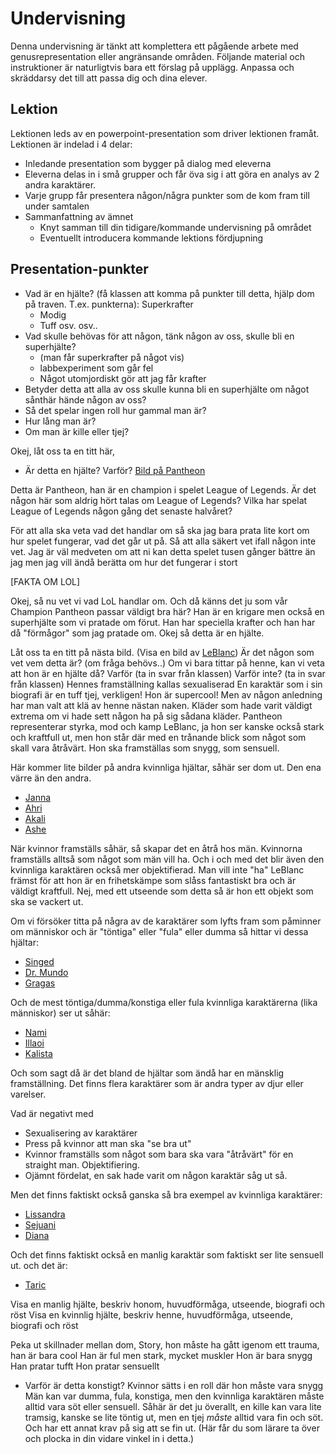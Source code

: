 
# Undervisning
Denna undervisning är tänkt att komplettera ett pågående arbete med genusrepresentation eller angränsande områden. Följande material och instruktioner är naturligtvis bara ett förslag på upplägg. Anpassa och skräddarsy det till att passa dig och dina elever.


## Lektion
Lektionen leds av en powerpoint-presentation som driver lektionen framåt. Lektionen är indelad i 4 delar:

- Inledande presentation som bygger på dialog med eleverna
- Eleverna delas in i små grupper och får öva sig i att göra en analys av 2 andra karaktärer. 
- Varje grupp får presentera någon/några punkter som de kom fram till under samtalen
- Sammanfattning av ämnet
    + Knyt samman till din tidigare/kommande undervisning på området
    + Eventuellt introducera kommande lektions fördjupning


## Presentation-punkter
- Vad är en hjälte? (få klassen att komma på punkter till detta, hjälp dom på traven. T.ex. punkterna):
    Superkrafter
    + Modig
    + Tuff
    osv. osv..
- Vad skulle behövas för att någon, tänk någon av oss, skulle bli en superhjälte?
    + (man får superkrafter på något vis)
    + labbexperiment som går fel
    + Något utomjordiskt gör att jag får krafter
- Betyder detta att alla av oss skulle kunna bli en superhjälte om något sånthär hände någon av oss?
- Så det spelar ingen roll hur gammal man är?
- Hur lång man är?
- Om man är kille eller tjej?

Okej, låt oss ta en titt här, 
- Är detta en hjälte?
Varför? [Bild på Pantheon][Pantheon]

Detta är Pantheon, han är en champion i spelet League of Legends.
Är det någon här som aldrig hört talas om League of Legends? Vilka har spelat League of Legends någon gång det senaste halvåret?

För att alla ska veta vad det handlar om så ska jag bara prata lite kort om hur spelet fungerar, vad det går ut på. Så att alla säkert vet ifall någon inte vet. Jag är väl medveten om att ni kan detta spelet tusen gånger bättre än jag men jag vill ändå berätta om hur det fungerar i stort

[FAKTA OM LOL]

Okej, så nu vet vi vad LoL handlar om. Och då känns det ju som vår Champion Pantheon passar väldigt bra här? Han är en krigare men också en superhjälte som vi pratade om förut. Han har speciella krafter och han har då "förmågor" som jag pratade om. Okej så detta är en hjälte.

Låt oss ta en titt på nästa bild. (Visa en bild av [LeBlanc][LeBlanc])
Är det någon som vet vem detta är? (om fråga behövs..)
Om vi bara tittar på henne, kan vi veta att hon är en hjälte då?
Varför (ta in svar från klassen)
Varför inte? (ta in svar från klassen)
Hennes framställning kallas sexualiserad
En karaktär som i sin biografi är en tuff tjej, verkligen!
Hon är supercool! Men av någon anledning har man valt att klä av henne nästan naken. Kläder som hade varit väldigt extrema om vi hade sett någon ha på sig sådana kläder.
Pantheon representerar styrka, mod och kamp
LeBlanc, ja hon ser kanske också stark och kraftfull ut, men hon står där med en trånande blick som något som skall vara åtråvärt. Hon ska framställas som snygg, som sensuell. 

Här kommer lite bilder på andra kvinnliga hjältar, såhär ser dom ut. Den ena värre än den andra.
- [Janna][Janna]
- [Ahri][Ahri] 
- [Akali][Akali] 
- [Ashe][Ashe] 

När kvinnor framställs såhär, så skapar det en åtrå hos män.
Kvinnorna framställs alltså som något som män vill ha. Och i och med det blir även den kvinnliga karaktären också mer objektifierad. Man vill inte "ha" LeBlanc främst för att hon är en frihetskämpe som slåss fantastiskt bra och är väldigt kraftfull. Nej, med ett utseende som detta så är hon ett objekt som ska se vackert ut.

Om vi försöker titta på några av de karaktärer som lyfts fram som påminner om människor och är "töntiga" eller "fula" eller dumma så hittar vi dessa hjältar:
- [Singed][Singed]
- [Dr. Mundo][Dr.Mundo]
- [Gragas][Gragas]

Och de mest töntiga/dumma/konstiga eller fula kvinnliga karaktärerna (lika människor) ser ut såhär:
- [Nami][Nami]
- [Illaoi][Illaoi]
- [Kalista][Kalista]

Och som sagt då är det bland de hjältar som ändå har en mänsklig framställning. Det finns flera karaktärer som är andra typer av djur eller varelser.

Vad är negativt med 
- Sexualisering av karaktärer
- Press på kvinnor att man ska "se bra ut"
- Kvinnor framställs som något som bara ska vara "åtråvärt" för en straight man. Objektifiering.
- Ojämnt fördelat, en sak hade varit om någon karaktär såg ut så. 

Men det finns faktiskt också ganska så bra exempel av kvinnliga karaktärer:
- [Lissandra][Lissandra]
- [Sejuani][Sejuani]
- [Diana][Diana]

Och det finns faktiskt också en manlig karaktär som faktiskt ser lite sensuell ut. och det är:
- [Taric][Taric]




Visa en manlig hjälte, beskriv honom, huvudförmåga, utseende, biografi och röst
Visa en kvinnlig hjälte, beskriv henne, huvudförmåga, utseende, biografi och röst

Peka ut skillnader mellan dom, 
Story, hon måste ha gått igenom ett trauma, han är bara cool
Han är ful men stark, mycket muskler
Hon är bara snygg
Han pratar tufft
Hon pratar sensuellt

- Varför är detta konstigt?
Kvinnor sätts i en roll där hon måste vara snygg
Män kan var dumma, fula, konstiga, men den kvinnliga karaktären måste alltid vara söt eller sensuell.
Såhär är det ju överallt, en kille kan vara lite tramsig, kanske se lite töntig ut, men en tjej _måste_ alltid vara fin och söt. Och har ett annat krav på sig att se fin ut.
(Här får du som lärare ta över och plocka in din vidare vinkel in i detta.)


<!-- Första 2 exemplen -->
[Pantheon]: http://gameinfo.eune.leagueoflegends.com/en/game-info/champions/pantheon/
[LeBlanc]: http://gameinfo.eune.leagueoflegends.com/en/game-info/champions/leblanc/

<!-- Dålig kvinnlig representation -->
[Janna]: http://gameinfo.eune.leagueoflegends.com/en/game-info/champions/janna/
[Ahri]: http://gameinfo.eune.leagueoflegends.com/en/game-info/champions/ahri/
[Akali]: http://gameinfo.eune.leagueoflegends.com/en/game-info/champions/akali/
[Ashe]: http://gameinfo.eune.leagueoflegends.com/en/game-info/champions/ashe/

<!-- Töntiga manliga karaktärer -->
[Dr.Mundo]:http://gameinfo.eune.leagueoflegends.com/en/game-info/champions/drmundo/
[Singed]:http://gameinfo.eune.leagueoflegends.com/en/game-info/champions/singed/
[Gragas]:http://gameinfo.eune.leagueoflegends.com/en/game-info/champions/gragas/
[Taric]:http://gameinfo.eune.leagueoflegends.com/en/game-info/champions/taric/

<!-- Töntiga kvinnliga karaktärer -->
[Nami]: http://gameinfo.eune.leagueoflegends.com/en/game-info/champions/nami/
[Illaoi]: http://gameinfo.eune.leagueoflegends.com/en/game-info/champions/illaoi/
[Kalista]: http://gameinfo.eune.leagueoflegends.com/en/game-info/champions/kalista/

<!-- Tuffa kvinnliga karaktärer -->
[Lissandra]: http://gameinfo.eune.leagueoflegends.com/en/game-info/champions/lissandra/
[Sejuani]: http://gameinfo.eune.leagueoflegends.com/en/game-info/champions/sejuani/
[Diana]: http://gameinfo.eune.leagueoflegends.com/en/game-info/champions/diana/
